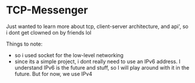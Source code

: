# TCP-Messenger
Just wanted to learn more about tcp, client-server architecture, and api', so i dont get clowned on by friends lol

Things to note:
- so i used socket for the low-level networking
- since its a simple project, i dont really need to use an IPv6 address. I understand IPv6 is the future and stuff, so I will play around with it in the future. But for now, we use IPv4